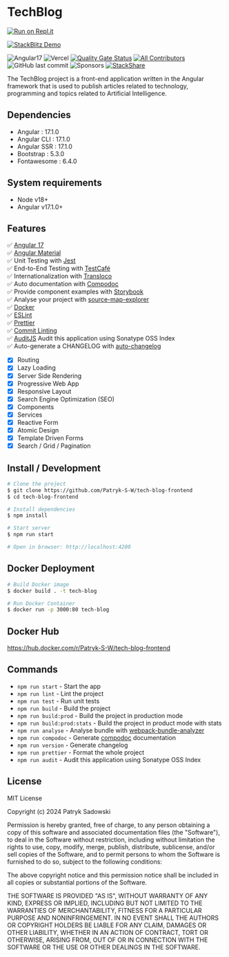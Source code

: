 # TechBlog

[![Run on Repl.it](https://repl.it/badge/github/Patryk-S-W/tech-blog-frontend)](https://repl.it/github/Patryk-S-W/tech-blog-frontend)

[![StackBlitz Demo](https://developer.stackblitz.com/img/open_in_stackblitz.svg)](https://stackblitz.com/github/Patryk-S-W/tech-blog-frontend)

![Angular17](https://img.shields.io/badge/Angular-17-brightgreen)
![Vercel](https://img.shields.io/github/deployments/Patryk-S-W/tech-blog-frontend/production.svg?logo=vercel&label=vercel)
[![Quality Gate Status](https://sonarcloud.io/api/project_badges/measure?project=Patryk-S-W_tech-blog-frontend&metric=alert_status)](https://sonarcloud.io/dashboard?id=Patryk-S-W_tech-blog-frontend)
[![All Contributors](https://img.shields.io/badge/all_contributors-1-orange.svg?style=flat-square)](#contributors-)
![GitHub last commit](https://img.shields.io/github/last-commit/Patryk-S-W/tech-blog-frontend.svg)
![Sponsors](https://img.shields.io/github/sponsors/erdkse.svg)
[![StackShare](http://img.shields.io/badge/tech-stack-0690fa.svg?style=flat)](https://stackshare.io/Patryk-S-W/tech-blog-frontend)

The TechBlog project is a front-end application written in the Angular framework that is used to publish articles related to technology, programming and topics related to Artificial Intelligence.

## Dependencies

- Angular : 17.1.0
- Angular CLI : 17.1.0
- Angular SSR : 17.1.0
- Bootstrap : 5.3.0
- Fontawesome : 6.4.0

## System requirements

- Node v18+
- Angular v17.1.0+

## Features

✅ [Angular 17](https://angular.io/)  
 ✅ [Angular Material](https://material.angular.io/)  
 ✅ Unit Testing with [Jest](https://jestjs.io/)  
 ✅ End-to-End Testing with [TestCafé](https://testcafe.io/)  
 ✅ Internationalization with [Transloco](https://github.com/ngneat/transloco)  
 ✅ Auto documentation with [Compodoc](https://compodoc.app/)  
 ✅ Provide component examples with [Storybook](https://storybook.js.org/)  
 ✅ Analyse your project with [source-map-explorer](https://www.npmjs.com/package/source-map-explorer)  
 ✅ [Docker](https://www.docker.com/)  
 ✅ [ESLint](https://eslint.org/)  
 ✅ [Prettier](https://prettier.io/)  
 ✅ [Commit Linting](https://github.com/conventional-changelog/commitlint)  
 ✅ [AuditJS](https://www.npmjs.com/package/auditjs) Audit this application using Sonatype OSS Index  
 ✅ Auto-generate a CHANGELOG with [auto-changelog](https://github.com/cookpete/auto-changelog)

- [x] Routing
- [x] Lazy Loading
- [x] Server Side Rendering
- [x] Progressive Web App
- [x] Responsive Layout
- [x] Search Engine Optimization (SEO)
- [x] Components
- [x] Services
- [x] Reactive Form
- [x] Atomic Design
- [x] Template Driven Forms
- [x] Search / Grid / Pagination

## Install / Development

```bash
# Clone the project
$ git clone https://github.com/Patryk-S-W/tech-blog-frontend
$ cd tech-blog-frontend

# Install dependencies
$ npm install

# Start server
$ npm run start

# Open in browser: http://localhost:4200
```

## Docker Deployment

```bash
# Build Docker image
$ docker build . -t tech-blog

# Run Docker Container
$ docker run -p 3000:80 tech-blog
```

## Docker Hub

https://hub.docker.com/r/Patryk-S-W/tech-blog-frontend

## Commands

- `npm run start` - Start the app
- `npm run lint` - Lint the project
- `npm run test` - Run unit tests
- `npm run build` - Build the project
- `npm run build:prod` - Build the project in production mode
- `npm run build:prod:stats` - Build the project in product mode with stats
- `npm run analyse` - Analyse bundle with [webpack-bundle-analyzer](https://github.com/webpack-contrib/webpack-bundle-analyzer)
- `npm run compodoc` - Generate [compodoc](https://github.com/compodoc/compodoc) documentation
- `npm run version` - Generate changelog
- `npm run prettier` - Format the whole project
- `npm run audit` - Audit this application using Sonatype OSS Index

## License

MIT License

Copyright (c) 2024 Patryk Sadowski

Permission is hereby granted, free of charge, to any person obtaining a copy
of this software and associated documentation files (the "Software"), to deal
in the Software without restriction, including without limitation the rights
to use, copy, modify, merge, publish, distribute, sublicense, and/or sell
copies of the Software, and to permit persons to whom the Software is
furnished to do so, subject to the following conditions:

The above copyright notice and this permission notice shall be included in all
copies or substantial portions of the Software.

THE SOFTWARE IS PROVIDED "AS IS", WITHOUT WARRANTY OF ANY KIND, EXPRESS OR
IMPLIED, INCLUDING BUT NOT LIMITED TO THE WARRANTIES OF MERCHANTABILITY,
FITNESS FOR A PARTICULAR PURPOSE AND NONINFRINGEMENT. IN NO EVENT SHALL THE
AUTHORS OR COPYRIGHT HOLDERS BE LIABLE FOR ANY CLAIM, DAMAGES OR OTHER
LIABILITY, WHETHER IN AN ACTION OF CONTRACT, TORT OR OTHERWISE, ARISING FROM,
OUT OF OR IN CONNECTION WITH THE SOFTWARE OR THE USE OR OTHER DEALINGS IN THE
SOFTWARE.
